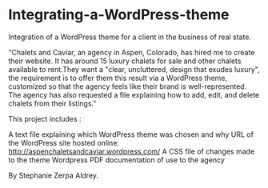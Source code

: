 # Integrating-a-WordPress-theme
Integration of a WordPress theme for a client in the business of real state. 

"Chalets and Caviar, an agency in Aspen, Colorado, has hired me to create their website. It has around 15 luxury chalets for sale and other chalets available to rent.They want a "clear, uncluttered, design that exudes luxury", the requirement is to offer them this result via a WordPress theme, customized so that the agency feels like their brand is well-represented. The agency has also requested a file explaining how to add, edit, and delete chalets from their listings."

This project includes :

A text file explaining which WordPress theme was chosen and why
URL of the WordPress site hosted online: http://aspenchaletsandcaviar.wordpress.com/
A CSS file of changes made to the theme
Wordpress PDF documentation of use to the agency 



By Stephanie Zerpa Aldrey. 

